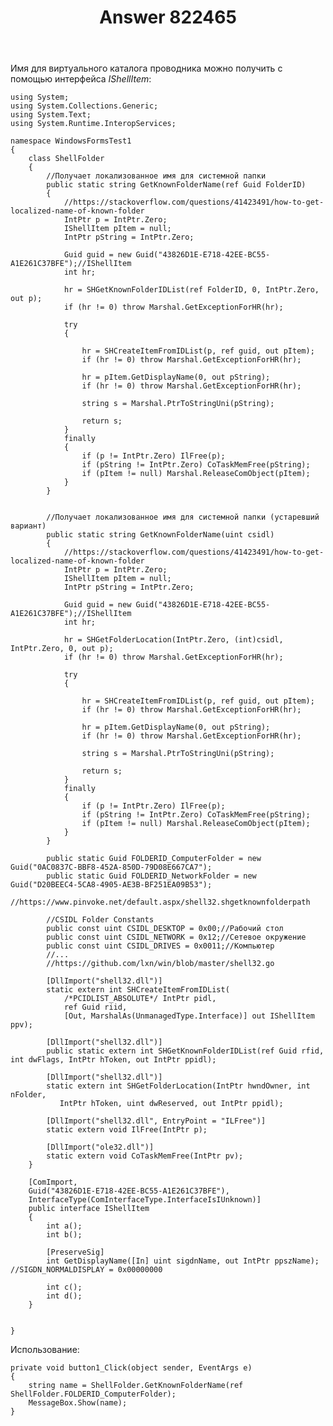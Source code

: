 ﻿---
title: "Answer 822465"
se.owner.user_id: 240512
se.owner.display_name: "MSDN.WhiteKnight"
se.owner.link: "https://ru.stackoverflow.com/users/240512/msdn-whiteknight"
se.answer_id: 822465
se.question_id: 822344
se.post_type: answer
se.score: 2
se.is_accepted: True
---
<p>Имя для виртуального каталога проводника можно получить с помощью интерфейса <em>IShellItem</em>:</p>

<pre><code>using System;
using System.Collections.Generic;
using System.Text;
using System.Runtime.InteropServices;

namespace WindowsFormsTest1
{
    class ShellFolder
    {
        //Получает локализованное имя для системной папки
        public static string GetKnownFolderName(ref Guid FolderID)
        {
            //https://stackoverflow.com/questions/41423491/how-to-get-localized-name-of-known-folder
            IntPtr p = IntPtr.Zero;
            IShellItem pItem = null;
            IntPtr pString = IntPtr.Zero;

            Guid guid = new Guid("43826D1E-E718-42EE-BC55-A1E261C37BFE");//IShellItem
            int hr;    

            hr = SHGetKnownFolderIDList(ref FolderID, 0, IntPtr.Zero, out p);
            if (hr != 0) throw Marshal.GetExceptionForHR(hr);

            try
            {

                hr = SHCreateItemFromIDList(p, ref guid, out pItem);
                if (hr != 0) throw Marshal.GetExceptionForHR(hr);

                hr = pItem.GetDisplayName(0, out pString);
                if (hr != 0) throw Marshal.GetExceptionForHR(hr);

                string s = Marshal.PtrToStringUni(pString);

                return s;
            }
            finally
            {
                if (p != IntPtr.Zero) IlFree(p);
                if (pString != IntPtr.Zero) CoTaskMemFree(pString);
                if (pItem != null) Marshal.ReleaseComObject(pItem);
            }
        }


        //Получает локализованное имя для системной папки (устаревший вариант)       
        public static string GetKnownFolderName(uint csidl)
        {
            //https://stackoverflow.com/questions/41423491/how-to-get-localized-name-of-known-folder
            IntPtr p = IntPtr.Zero;
            IShellItem pItem = null;
            IntPtr pString = IntPtr.Zero;

            Guid guid = new Guid("43826D1E-E718-42EE-BC55-A1E261C37BFE");//IShellItem
            int hr;

            hr = SHGetFolderLocation(IntPtr.Zero, (int)csidl, IntPtr.Zero, 0, out p);
            if (hr != 0) throw Marshal.GetExceptionForHR(hr);

            try
            {

                hr = SHCreateItemFromIDList(p, ref guid, out pItem);
                if (hr != 0) throw Marshal.GetExceptionForHR(hr);

                hr = pItem.GetDisplayName(0, out pString);
                if (hr != 0) throw Marshal.GetExceptionForHR(hr);

                string s = Marshal.PtrToStringUni(pString);

                return s;
            }
            finally
            {
                if (p != IntPtr.Zero) IlFree(p);
                if (pString != IntPtr.Zero) CoTaskMemFree(pString);
                if (pItem != null) Marshal.ReleaseComObject(pItem);
            }
        }                

        public static Guid FOLDERID_ComputerFolder = new Guid("0AC0837C-BBF8-452A-850D-79D08E667CA7");
        public static Guid FOLDERID_NetworkFolder = new Guid("D20BEEC4-5CA8-4905-AE3B-BF251EA09B53");
        //https://www.pinvoke.net/default.aspx/shell32.shgetknownfolderpath

        //CSIDL Folder Constants
        public const uint CSIDL_DESKTOP = 0x00;//Рабочий стол
        public const uint CSIDL_NETWORK = 0x12;//Сетевое окружение
        public const uint CSIDL_DRIVES = 0x0011;//Компьютер
        //...
        //https://github.com/lxn/win/blob/master/shell32.go

        [DllImport("shell32.dll")]
        static extern int SHCreateItemFromIDList(
            /*PCIDLIST_ABSOLUTE*/ IntPtr pidl,
            ref Guid riid,
            [Out, MarshalAs(UnmanagedType.Interface)] out IShellItem ppv);

        [DllImport("shell32.dll")]
        public static extern int SHGetKnownFolderIDList(ref Guid rfid, int dwFlags, IntPtr hToken, out IntPtr ppidl);

        [DllImport("shell32.dll")]
        static extern int SHGetFolderLocation(IntPtr hwndOwner, int nFolder,
           IntPtr hToken, uint dwReserved, out IntPtr ppidl);

        [DllImport("shell32.dll", EntryPoint = "ILFree")]
        static extern void IlFree(IntPtr p);

        [DllImport("ole32.dll")]
        static extern void CoTaskMemFree(IntPtr pv);
    }

    [ComImport,
    Guid("43826D1E-E718-42EE-BC55-A1E261C37BFE"),
    InterfaceType(ComInterfaceType.InterfaceIsIUnknown)]
    public interface IShellItem
    {
        int a();
        int b();

        [PreserveSig]
        int GetDisplayName([In] uint sigdnName, out IntPtr ppszName); //SIGDN_NORMALDISPLAY = 0x00000000

        int c();
        int d();
    }


}
</code></pre>

<p>Использование:</p>

<pre><code>private void button1_Click(object sender, EventArgs e)
{
    string name = ShellFolder.GetKnownFolderName(ref ShellFolder.FOLDERID_ComputerFolder);
    MessageBox.Show(name);
}
</code></pre>
